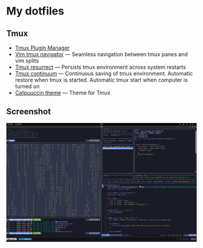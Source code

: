 # My dotfiles

## Tmux

- [Tmux Plugin Manager](https://github.com/tmux-plugins/tpm)
- [Vim tmux navigator](https://github.com/christoomey/vim-tmux-navigator) — Seamless navigation between tmux panes and vim splits
- [Tmux resurrect](https://github.com/tmux-plugins/tmux-resurrect) — Persists tmux environment across system restarts
- [Tmux continuum](https://github.com/tmux-plugins/tmux-continuum) — Continuous saving of tmux environment. Automatic restore when tmux is started. Automatic tmux start when computer is turned on
- [Catpuuccin theme](https://github.com/catppuccin/tmux) — Theme for Tmux


## Screenshot

![terminal](./dotfiles.png)
